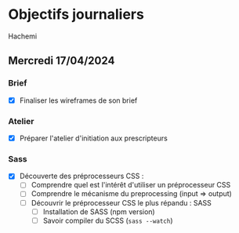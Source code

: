# Objectifs journaliers

Hachemi

## Mercredi 17/04/2024

### Brief 

- [x] Finaliser les wireframes de son brief

### Atelier

- [x] Préparer l'atelier d'initiation aux prescripteurs

### Sass

- [x] Découverte des préprocesseurs CSS :
  - [ ] Comprendre quel est l'intérêt d'utiliser un préprocesseur CSS
  - [ ] Comprendre le mécanisme du preprocessing (input => output)
  - [ ] Découvrir le préprocesseur CSS le plus répandu : SASS
    - [ ] Installation de SASS (npm version)
    - [ ] Savoir compiler du SCSS (`sass --watch`)
